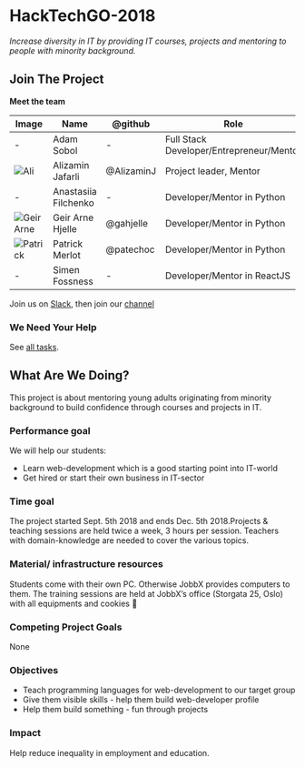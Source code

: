 # HackTechGO-2018

_Increase diversity in IT by providing IT courses, projects and mentoring to people with minority background._

## Join The Project

**Meet the team**

| Image                                                 | Name                 | @github    | Role                                     | Working on       |
|-------------------------------------------------------|----------------------|------------|------------------------------------------|------------------|
| -                                                     | Adam Sobol           | -          | Full Stack Developer/Entrepreneur/Mentor | HackTechGo! 2018 |
| ![Ali](https://github.com/AlizaminJ.png?size=64)      | Alizamin Jafarli     | @AlizaminJ | Project leader, Mentor                   | HackTechGo! 2018 |
| -                                                     | Anastasiia Filchenko | -          | Developer/Mentor in Python               | HackTechGo! 2018 |
| ![Geir Arne](https://github.com/gahjelle.png?size=64) | Geir Arne Hjelle     | @gahjelle  | Developer/Mentor in Python               | HackTechGo! 2018 |
| ![Patrick](https://github.com/patechoc.png?size=64)   | Patrick Merlot       | @patechoc  | Developer/Mentor in Python               | HackTechGo! 2018 |
| -                                                     | Simen Fossness       | -          | Developer/Mentor in ReactJS              | HackTechGo! 2018 |

Join us on [Slack](http://dataforgood.no/contact-us/), then join our [channel](https://dataforgood-norway.slack.com/messages/CCSH2TLRW/)


### We Need Your Help

See [all tasks](https://github.com/DataForGood-Norway/HackTechGO-2018/issues).


## What Are We Doing?

This project is about mentoring young adults originating from minority background to build confidence through courses and projects in IT.

### **Performance goal**

We will help our students:

* Learn web-development which is a good starting point into IT-world
* Get hired or start their own business in IT-sector

### **Time goal**

The project started Sept. 5th 2018 and ends Dec. 5th 2018.Projects & teaching sessions are held twice a week, 3 hours per session. Teachers with domain-knowledge are needed to cover the various topics.

### **Material/ infrastructure resources**

Students come with their own PC. Otherwise JobbX provides computers to them. The training sessions are held at JobbX’s office (Storgata 25, Oslo)  with all equipments and cookies :cookie:

### **Competing Project Goals**

None

### **Objectives**

* Teach programming languages for web-development to our target group
* Give them visible skills - help them build web-developer profile
* Help them build something - fun through projects

### **Impact**

Help reduce inequality in employment and education. 




